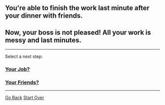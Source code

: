 ## You're able to finish the work last minute after your dinner with friends. 
## Now, your boss is not pleased! All your work is messy and last minutes. 
---
Select a next step:
### [Your Job?](bossend1.md)
### [Your Friends?](bossend2.md)
---
[Go Back](scene2.md)
[Start Over](../home.md)